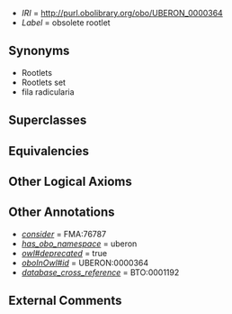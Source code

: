  * *IRI* = http://purl.obolibrary.org/obo/UBERON_0000364
 * *Label* = obsolete rootlet

## Synonyms

 * Rootlets
 * Rootlets set
 * fila radicularia

## Superclasses


## Equivalencies


## Other Logical Axioms


## Other Annotations

 * *[consider](../../er/oboInOwl#consider.md)* = FMA:76787
 * *[has_obo_namespace](../../ce/oboInOwl#hasOBONamespace.md)* = uberon
 * *[owl#deprecated](../../ed/owl#deprecated.md)* = true
 * *[oboInOwl#id](../../id/oboInOwl#id.md)* = UBERON:0000364
 * *[database_cross_reference](../../ef/oboInOwl#hasDbXref.md)* = BTO:0001192

## External Comments

